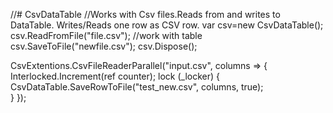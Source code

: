 //# CsvDataTable
//Works with Csv files.Reads from and writes to DataTable. Writes/Reads one row as CSV row.
var csv=new CsvDataTable();
csv.ReadFromFile("file.csv");
//work with table
csv.SaveToFile("newfile.csv");
csv.Dispose();



CsvExtentions.CsvFileReaderParallel("input.csv", columns =>
                {
                    Interlocked.Increment(ref counter);
                    lock (_locker)
                    {
                        CsvDataTable.SaveRowToFile("test_new.csv", columns, true);    
                    }
                });

